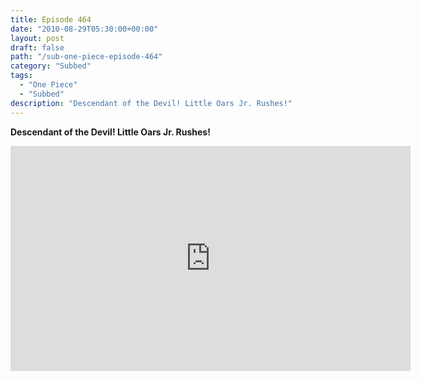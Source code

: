 ```yaml
---
title: Episode 464
date: "2010-08-29T05:30:00+00:00"
layout: post
draft: false
path: "/sub-one-piece-episode-464"
category: "Subbed"
tags:
  - "One Piece"
  - "Subbed"
description: "Descendant of the Devil! Little Oars Jr. Rushes!"
---
```


**Descendant of the Devil! Little Oars Jr. Rushes!**

<iframe width="640" height="360" src="https://www.rapidvideo.com/e/G6FRPEUR7Z" frameborder="0" marginwidth=0 marginheight=0 scrolling=no allowfullscreen></iframe>


